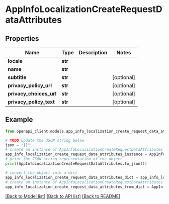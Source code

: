 # AppInfoLocalizationCreateRequestDataAttributes


## Properties

Name | Type | Description | Notes
------------ | ------------- | ------------- | -------------
**locale** | **str** |  | 
**name** | **str** |  | 
**subtitle** | **str** |  | [optional] 
**privacy_policy_url** | **str** |  | [optional] 
**privacy_choices_url** | **str** |  | [optional] 
**privacy_policy_text** | **str** |  | [optional] 

## Example

```python
from openapi_client.models.app_info_localization_create_request_data_attributes import AppInfoLocalizationCreateRequestDataAttributes

# TODO update the JSON string below
json = "{}"
# create an instance of AppInfoLocalizationCreateRequestDataAttributes from a JSON string
app_info_localization_create_request_data_attributes_instance = AppInfoLocalizationCreateRequestDataAttributes.from_json(json)
# print the JSON string representation of the object
print(AppInfoLocalizationCreateRequestDataAttributes.to_json())

# convert the object into a dict
app_info_localization_create_request_data_attributes_dict = app_info_localization_create_request_data_attributes_instance.to_dict()
# create an instance of AppInfoLocalizationCreateRequestDataAttributes from a dict
app_info_localization_create_request_data_attributes_from_dict = AppInfoLocalizationCreateRequestDataAttributes.from_dict(app_info_localization_create_request_data_attributes_dict)
```
[[Back to Model list]](../README.md#documentation-for-models) [[Back to API list]](../README.md#documentation-for-api-endpoints) [[Back to README]](../README.md)


